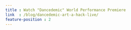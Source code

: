 ```yaml
---
title : Watch "Dancedemic" World Performance Premiere
link  : /blog/dancedemic-art-a-hack-live/
feature-position : 2
---
```

